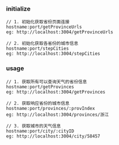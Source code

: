 ### initialize
    // 1. 初始化获取省份页面连接
    hostname:port/getProvinceUrls
    eg: http://localhost:3004/getProvinceUrls

    // 2. 初始化获取各省份的城市信息
    hostname:port/stepCities
    eg: http://localhost:3004/stepCities
### usage
    // 1. 获取所有可以查询天气的省份信息
    hostname:port/getProvinces
    eg: http://localhost:3004/getProvinces

    // 2. 获取响应省份的城市信息
    hostname:port/provinces/:provIndex
    eg: http://localhost:3004/provinces/浙江
    
    // 3. 获取城市的天气信息
    hostname:port/city/:cityID
    eg: http://localhost:3004/city/58457